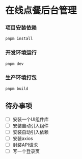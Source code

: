 # 在线点餐后台管理

### 项目安装依赖

```sh
pnpm install
```

### 开发环境运行

```sh
pnpm dev
```

### 生产环境打包

```sh
pnpm build
```



## 待办事项

- [ ] 安装一个UI组件库
- [ ] 安装自动引入组件
- [ ] 安装自动引入依赖
- [ ] 安装axios
- [ ] 封装API请求
- [ ] 写一个登录页
